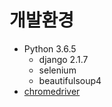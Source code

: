 # 개발환경
- Python 3.6.5
    - django 2.1.7
    - selenium
    - beautifulsoup4
- [chromedriver](https://sites.google.com/a/chromium.org/chromedriver/downloads)